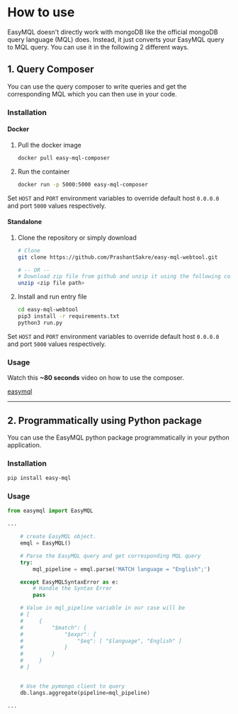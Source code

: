 # How to use

EasyMQL doesn't directly work with mongoDB like the official
mongoDB query language (MQL) does. Instead, it just converts your EasyMQL
query to MQL query. You can use it in the following 2 different ways.

## 1. Query Composer
You can use the query composer to write queries and get the corresponding MQL which you can then use in your code.

### Installation

#### Docker

1. Pull the docker image

    ```sh
    docker pull easy-mql-composer
    ```

2. Run the container

    ```sh
    docker run -p 5000:5000 easy-mql-composer
    ```

Set `HOST` and `PORT` environment variables to override default host `0.0.0.0` and port `5000` values respectively.

#### Standalone

1. Clone the repository or simply download

    ```sh
    # Clone
    git clone https://github.com/PrashantSakre/easy-mql-webtool.git

    # -- OR --
    # Download zip file from github and unzip it using the following command
    unzip <zip file path>
    ```

2. Install and run entry file

    ```sh
    cd easy-mql-webtool
    pip3 install -r requirements.txt
    python3 run.py
    ```

Set `HOST` and `PORT` environment variables to override default host `0.0.0.0` and port `5000` values respectively.

### Usage

Watch this **~80 seconds** video on how to use the composer.

[easymql](usagevideo.html ':include')

----

## 2. Programmatically using Python package
You can use the EasyMQL python package programmatically in your python application.


### Installation

```sh
pip install easy-mql
```

### Usage

```python
from easymql import EasyMQL

...

    # create EasyMQL object.
    emql = EasyMQL()

    # Parse the EasyMQL query and get corresponding MQL query
    try:
        mql_pipeline = emql.parse('MATCH language = "English";')

    except EasyMQLSyntaxError as e:
        # Handle the Syntax Error
        pass

    # Value in mql_pipeline variable in our case will be
    # [
    #     {
    #         "$match": {
    #             "$expr": {
    #                 "$eq": [ "$language", "English" ]
    #             }
    #         }
    #     }
    # ]


    # Use the pymongo client to query
    db.langs.aggregate(pipeline=mql_pipeline)

...
```
